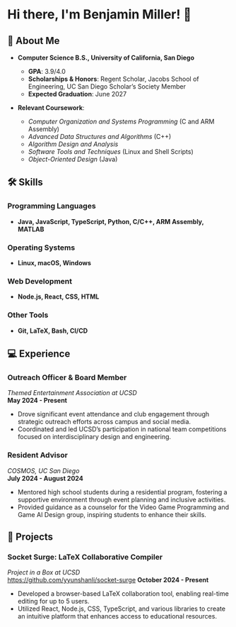 # Hi there, I'm Benjamin Miller! 👋

## 🚀 About Me
- **Computer Science B.S., University of California, San Diego**  
  - **GPA**: 3.9/4.0
  - **Scholarships & Honors**: Regent Scholar, Jacobs School of Engineering, UC San Diego Scholar’s Society Member
  - **Expected Graduation**: June 2027

- **Relevant Coursework**: 
  - *Computer Organization and Systems Programming* (C and ARM Assembly)
  - *Advanced Data Structures and Algorithms* (C++)
  - *Algorithm Design and Analysis*
  - *Software Tools and Techniques* (Linux and Shell Scripts)
  - *Object-Oriented Design* (Java)

## 🛠 Skills

### Programming Languages
- **Java, JavaScript, TypeScript, Python, C/C++, ARM Assembly, MATLAB**

### Operating Systems
- **Linux, macOS, Windows**

### Web Development
- **Node.js, React, CSS, HTML**

### Other Tools
- **Git, LaTeX, Bash, CI/CD**

## 💻 Experience

### Outreach Officer & Board Member  
*Themed Entertainment Association at UCSD*  
**May 2024 - Present**  
- Drove significant event attendance and club engagement through strategic outreach efforts across campus and social media.
- Coordinated and led UCSD’s participation in national team competitions focused on interdisciplinary design and engineering.

### Resident Advisor  
*COSMOS, UC San Diego*  
**July 2024 - August 2024**  
- Mentored high school students during a residential program, fostering a supportive environment through event planning and inclusive activities.
- Provided guidance as a counselor for the Video Game Programming and Game AI Design group, inspiring students to enhance their skills.

## 🌟 Projects
### Socket Surge: LaTeX Collaborative Compiler  
*Project in a Box at UCSD*  
https://github.com/yyunshanli/socket-surge
**October 2024 - Present**  
- Developed a browser-based LaTeX collaboration tool, enabling real-time editing for up to 5 users. 
- Utilized React, Node.js, CSS, TypeScript, and various libraries to create an intuitive platform that enhances access to educational resources.
